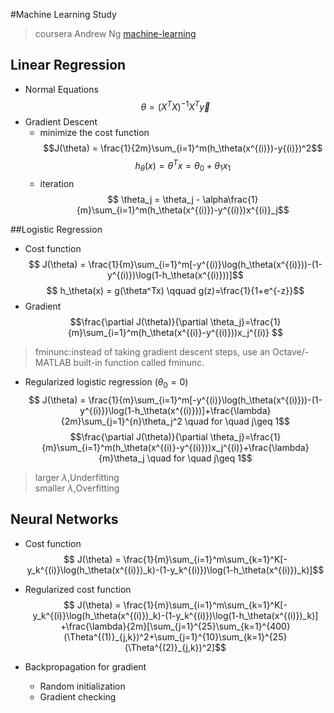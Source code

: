 #Machine Learning Study
> coursera Andrew Ng [machine-learning](https://www.coursera.org/learn/machine-learning/home/welcome)  

## Linear Regression
* Normal Equations
	$$\theta = (X^TX)^{-1}X^T\vec{y}$$
* Gradient Descent  
    - minimize the cost function  
    $$J(\theta) = \frac{1}{2m}\sum_{i=1}^m(h_\theta(x^{(i)})-y{(i)})^2$$
    $$h_\theta(x) = \theta^Tx=\theta_0+\theta_1x_1$$ 
    - iteration
    $$ \theta_j = \theta_j - \alpha\frac{1}{m}\sum_{i=1}^m(h_\theta(x^{(i)})-y^{(i)})x^{(i)}_j$$

##Logistic Regression
* Cost function
$$ J(\theta) = \frac{1}{m}\sum_{i=1}^m[-y^{(i)}\log(h_\theta(x^{(i)}))-(1-y^{(i)})\log(1-h_\theta(x^{(i)}))]$$
$$ h_\theta(x) = g(\theta^Tx) \qquad g(z)=\frac{1}{1+e^{-z}}$$
* Gradient
$$\frac{\partial J(\theta)}{\partial \theta_j}=\frac{1}{m}\sum_{i=1}^m(h_\theta(x^{(i)}-y^{(i)}))x_j^{(i)} $$
> fminunc:instead of taking gradient descent steps, use an Octave/-
MATLAB built-in function called fminunc.
* Regularized logistic regression ($\theta_0=0$)
$$ J(\theta) = \frac{1}{m}\sum_{i=1}^m[-y^{(i)}\log(h_\theta(x^{(i)}))-(1-y^{(i)})\log(1-h_\theta(x^{(i)}))]+\frac{\lambda}{2m}\sum_{j=1}^{n}\theta_j^2 \quad for \quad j\geq 1$$
$$\frac{\partial J(\theta)}{\partial \theta_j}=\frac{1}{m}\sum_{i=1}^m(h_\theta(x^{(i)}-y^{(i)}))x_j^{(i)}+\frac{\lambda}{m}\theta_j \quad for \quad j\geq 1$$
>larger $\lambda$,Underfitting  
>smaller $\lambda$,Overfitting  

## Neural Networks
* Cost function
$$ J(\theta) = \frac{1}{m}\sum_{i=1}^m\sum_{k=1}^K[-y_k^{(i)}\log(h_\theta(x^{(i)})_k)-(1-y_k^{(i)})\log(1-h_\theta(x^{(i)})_k)]$$

* Regularized cost function
$$ J(\theta) = \frac{1}{m}\sum_{i=1}^m\sum_{k=1}^K[-y_k^{(i)}\log(h_\theta(x^{(i)})_k)-(1-y_k^{(i)})\log(1-h_\theta(x^{(i)})_k)] +\frac{\lambda}{2m}[\sum_{j=1}^{25}\sum_{k=1}^{400}(\Theta^{(1)}_{j,k})^2+\sum_{j=1}^{10}\sum_{k=1}^{25}(\Theta^{(2)}_{j,k})^2]$$

* Backpropagation for gradient
    * Random initialization
    * Gradient checking





